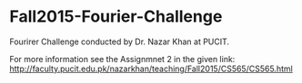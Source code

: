 # Fall2015-Fourier-Challenge
Fourirer Challenge conducted by Dr. Nazar Khan at PUCIT. 

For more information see the Assignmnet 2 in the given link:
http://faculty.pucit.edu.pk/nazarkhan/teaching/Fall2015/CS565/CS565.html
